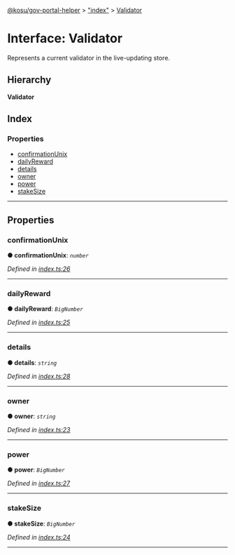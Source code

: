 [@kosu/gov-portal-helper](../README.md) > ["index"](../modules/_index_.md) > [Validator](../interfaces/_index_.validator.md)

# Interface: Validator

Represents a current validator in the live-updating store.

## Hierarchy

**Validator**

## Index

### Properties

* [confirmationUnix](_index_.validator.md#confirmationunix)
* [dailyReward](_index_.validator.md#dailyreward)
* [details](_index_.validator.md#details)
* [owner](_index_.validator.md#owner)
* [power](_index_.validator.md#power)
* [stakeSize](_index_.validator.md#stakesize)

---

## Properties

<a id="confirmationunix"></a>

###  confirmationUnix

**● confirmationUnix**: *`number`*

*Defined in [index.ts:26](https://github.com/paradigmfoundation/kosu-monorepo/blob/f80822a/packages/gov-portal-helper/src/index.ts#L26)*

___
<a id="dailyreward"></a>

###  dailyReward

**● dailyReward**: *`BigNumber`*

*Defined in [index.ts:25](https://github.com/paradigmfoundation/kosu-monorepo/blob/f80822a/packages/gov-portal-helper/src/index.ts#L25)*

___
<a id="details"></a>

###  details

**● details**: *`string`*

*Defined in [index.ts:28](https://github.com/paradigmfoundation/kosu-monorepo/blob/f80822a/packages/gov-portal-helper/src/index.ts#L28)*

___
<a id="owner"></a>

###  owner

**● owner**: *`string`*

*Defined in [index.ts:23](https://github.com/paradigmfoundation/kosu-monorepo/blob/f80822a/packages/gov-portal-helper/src/index.ts#L23)*

___
<a id="power"></a>

###  power

**● power**: *`BigNumber`*

*Defined in [index.ts:27](https://github.com/paradigmfoundation/kosu-monorepo/blob/f80822a/packages/gov-portal-helper/src/index.ts#L27)*

___
<a id="stakesize"></a>

###  stakeSize

**● stakeSize**: *`BigNumber`*

*Defined in [index.ts:24](https://github.com/paradigmfoundation/kosu-monorepo/blob/f80822a/packages/gov-portal-helper/src/index.ts#L24)*

___

